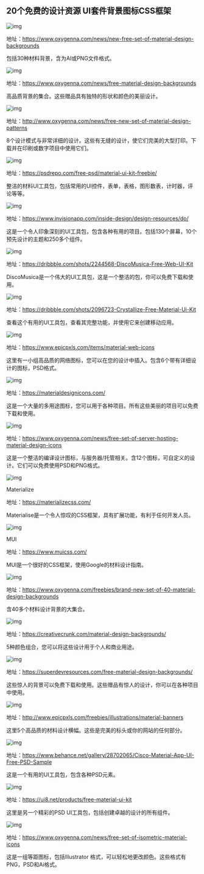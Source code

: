 ## 20个免费的设计资源 UI套件背景图标CSS框架



![img](https://mmbiz.qpic.cn/mmbiz_jpg/eXCSRjyNYcZWEpYUUONhYDiaBFLDKJohtUrUicVvd9jwTHWdcLU7ByXsTL409YDW9v2EkQWt40QVibdaqSvV6ZQpA/640?wx_fmt=jpeg&tp=webp&wxfrom=5&wx_lazy=1&wx_co=1)

地址：https://www.oxygenna.com/news/new-free-set-of-material-design-backgrounds

包括30种材料背景，含为AI或PNG文件格式。

![img](https://mmbiz.qpic.cn/mmbiz_jpg/eXCSRjyNYcZWEpYUUONhYDiaBFLDKJohtMKJ2icHia4W4TuyfPDzYYia7I25v4aPhwup07z51N96SafsW3mZoajFFQ/640?wx_fmt=jpeg&tp=webp&wxfrom=5&wx_lazy=1&wx_co=1)

地址：https://www.oxygenna.com/news/free-material-design-backgrounds

高品质背景的集合。这些赠品具有独特的形状和颜色的美丽设计。

![img](https://mmbiz.qpic.cn/mmbiz_jpg/eXCSRjyNYcZWEpYUUONhYDiaBFLDKJohtp0DdsLjhx2ibMp3GSPfXT6WtEFnOjwqn7loyic5uz0ibbBcpxWibFzoc3g/640?wx_fmt=jpeg&tp=webp&wxfrom=5&wx_lazy=1&wx_co=1)

地址：http://www.oxygenna.com/news/free-new-set-of-material-design-patterns

8个设计模式与非常详细的设计。这些有无缝的设计，使它们完美的大型打印。下载并在印刷或数字项目中使用它们。

![img](https://mmbiz.qpic.cn/mmbiz_jpg/eXCSRjyNYcZWEpYUUONhYDiaBFLDKJohtPLqZ12iaWFMwHRmjfOFfzecFPFZmwKR4YzFzbBaPbXe5z7DhZrfemfQ/640?wx_fmt=jpeg&tp=webp&wxfrom=5&wx_lazy=1&wx_co=1)

地址：https://psdrepo.com/free-psd/material-ui-kit-freebie/

整洁的材料UI工具包，包括常用的UI控件，表单，表格，图形数表，计时器，评论等等。

![img](https://mmbiz.qpic.cn/mmbiz_jpg/eXCSRjyNYcZWEpYUUONhYDiaBFLDKJohtCzowbAHCcLx7ILcibsq9OXD2dWpzYbt1ic5WAibjL6HMmAE7QMfWdFvew/640?wx_fmt=jpeg&tp=webp&wxfrom=5&wx_lazy=1&wx_co=1)

地址：https://www.invisionapp.com/inside-design/design-resources/do/

这是一个令人印象深刻的UI工具包，包含各种有用的项目。包括130个屏幕，10个预先设计的主题和250多个组件。

![img](https://mmbiz.qpic.cn/mmbiz_jpg/eXCSRjyNYcZWEpYUUONhYDiaBFLDKJohtqm8o5d18ibHCN1srdtmUeiawX5fQaBqvZbN5iaorkLohvXicpK1E2e1NZA/640?wx_fmt=jpeg&tp=webp&wxfrom=5&wx_lazy=1&wx_co=1)

地址：https://dribbble.com/shots/2244568-DiscoMusica-Free-Web-UI-Kit

DiscoMusica是一个伟大的UI工具包，这是一个整洁的包，你可以免费下载和使用。

![img](https://mmbiz.qpic.cn/mmbiz_jpg/eXCSRjyNYcZWEpYUUONhYDiaBFLDKJohtGu3GCXY1hXwclNjtJ40WYibZV2zUuDk7olVXibOB18wax5mHMrGsvbUQ/640?wx_fmt=jpeg&tp=webp&wxfrom=5&wx_lazy=1&wx_co=1)

地址：https://dribbble.com/shots/2096723-Crystallize-Free-Material-Ui-Kit

查看这个有用的UI工具包，查看其完整功能，并使用它来创建移动应用。

![img](https://mmbiz.qpic.cn/mmbiz_jpg/eXCSRjyNYcZWEpYUUONhYDiaBFLDKJohtickuK6wazNaquWuiaASu5EhI6kPSECNP8icBZiaiadxvOicZP5egP6icMmozA/640?wx_fmt=jpeg&tp=webp&wxfrom=5&wx_lazy=1&wx_co=1)

地址：https://www.epicpxls.com/items/material-web-icons

这里有一小组高品质的网络图标，您可以在您的设计中插入。包含6个带有详细设计的图标，PSD格式。

![img](https://mmbiz.qpic.cn/mmbiz_jpg/eXCSRjyNYcZWEpYUUONhYDiaBFLDKJohtSPWsOt8znlmrlP5QGET9WYhWiboiaZBDkc9lOO1Up0ZoTkFXoBRHFiaHw/640?wx_fmt=jpeg&tp=webp&wxfrom=5&wx_lazy=1&wx_co=1)

地址：https://materialdesignicons.com/

这是一个大量的多用途图标，您可以用于各种项目。所有这些美丽的项目可以免费下载和使用。

![img](https://mmbiz.qpic.cn/mmbiz_jpg/eXCSRjyNYcZWEpYUUONhYDiaBFLDKJohtBR9zGPdvNeU9C1S4OsEoPm0icwkM9PArtwqdq1Xfv47JSHpsWYcVdGw/640?wx_fmt=jpeg&tp=webp&wxfrom=5&wx_lazy=1&wx_co=1)

地址：https://www.oxygenna.com/news/free-set-of-server-hosting-material-design-icons

这是一个整洁的编译设计图标，与服务器/托管相关。含12个图标，可自定义的设计。它们可以免费使用PSD和PNG格式。

![img](https://mmbiz.qpic.cn/mmbiz_jpg/eXCSRjyNYcZWEpYUUONhYDiaBFLDKJohtv1XWI8Khgw4C0YsnU1mEdkPW8jAgsJPVBhricY5Au7OntL64UkrhAEQ/640?wx_fmt=jpeg&tp=webp&wxfrom=5&wx_lazy=1&wx_co=1)

Materialize

地址：https://materializecss.com/

Materialise是一个令人惊叹的CSS框架，具有扩展功能，有利于任何开发人员。

![img](https://mmbiz.qpic.cn/mmbiz_jpg/eXCSRjyNYcZWEpYUUONhYDiaBFLDKJohtqfp8icYrljFnUUsfO2J6n6JgMDyeFat7rQEay7fSm0Mav7SzkGEYZFw/640?wx_fmt=jpeg&tp=webp&wxfrom=5&wx_lazy=1&wx_co=1)

MUI

地址：https://www.muicss.com/

MUI是一个很好的CSS框架，使用Google的材料设计指南。

![img](https://mmbiz.qpic.cn/mmbiz_jpg/eXCSRjyNYcZWEpYUUONhYDiaBFLDKJohtkp0MVdDvGVCYxp2zydzLJm9C56g8wjolibibXhGBNhwpfNqsm35SPRow/640?wx_fmt=jpeg&tp=webp&wxfrom=5&wx_lazy=1&wx_co=1)

地址：https://www.oxygenna.com/freebies/brand-new-set-of-40-material-design-backgrounds

含40多个材料设计背景的大集合。

![img](https://mmbiz.qpic.cn/mmbiz_jpg/eXCSRjyNYcZWEpYUUONhYDiaBFLDKJohtXUwZLo0tJde8ytXQgA2t1oq9l1EOfadxBFrNS9a6jHg7k91APDSGoQ/640?wx_fmt=jpeg&tp=webp&wxfrom=5&wx_lazy=1&wx_co=1)

地址：https://creativecrunk.com/material-design-backgrounds/

5种颜色组合，您可以将这些设计用于个人和商业用途。

![img](https://mmbiz.qpic.cn/mmbiz_jpg/eXCSRjyNYcZWEpYUUONhYDiaBFLDKJohtGa55ObxjFYHBQhqYIHC6SW8uPqBUDMuLeeXsOvEl5ouYaHdgiag0XIQ/640?wx_fmt=jpeg&tp=webp&wxfrom=5&wx_lazy=1&wx_co=1)

地址：https://superdevresources.com/free-material-design-backgrounds/

这些惊人的背景可以免费下载和使用。这些赠品有惊人的设计，你可以在各种项目中使用。

![img](https://mmbiz.qpic.cn/mmbiz_jpg/eXCSRjyNYcZWEpYUUONhYDiaBFLDKJoht6qVm4EabN88YzmkTicybcGRLfkHyCc1qu3LlXLJC9H1J4NWfZpy61NQ/640?wx_fmt=jpeg&tp=webp&wxfrom=5&wx_lazy=1&wx_co=1)

地址：http://www.epicpxls.com/freebies/illustrations/material-banners

这里5个高品质的材料设计横幅。这些是完美的标头或你的网站的任何部分。

![img](https://mmbiz.qpic.cn/mmbiz_jpg/eXCSRjyNYcZWEpYUUONhYDiaBFLDKJoht3t9oFdibd4kq51NMfTqod7TAEibYtpDtGwWPJIASd4HJRrpyfiakD7Qow/640?wx_fmt=jpeg&tp=webp&wxfrom=5&wx_lazy=1&wx_co=1)

地址：https://www.behance.net/gallery/28702065/Cisco-Material-App-UI-Free-PSD-Sample

这是一个有用的UI工具包，包含各种PSD元素。

![img](https://mmbiz.qpic.cn/mmbiz_jpg/eXCSRjyNYcZWEpYUUONhYDiaBFLDKJohtIJicPLCgHy3iaUAokiarEBZOU4X5X7LVQ3MEBseaju7qdTqibSBoXLhyQw/640?wx_fmt=jpeg&tp=webp&wxfrom=5&wx_lazy=1&wx_co=1)

地址：https://ui8.net/products/free-material-ui-kit

这里是另一个精彩的PSD UI工具包，包括创建卓越的设计的所有组件。

![img](https://mmbiz.qpic.cn/mmbiz_jpg/eXCSRjyNYcZWEpYUUONhYDiaBFLDKJohtcQmQzUHBI0ibeOaVZWuyqJ9I1siabPRnkOcjOa1acHfJXU6uchIkMibgA/640?wx_fmt=jpeg&tp=webp&wxfrom=5&wx_lazy=1&wx_co=1)

地址：https://www.oxygenna.com/news/free-set-of-isometric-material-icons

这是一组等距图标，包括Illustrator 格式，可以轻松地更改颜色。这些格式有PNG，PSD和Ai格式。







